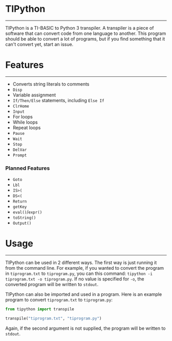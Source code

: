 # TIPython

----

TIPython is a TI-BASIC to Python 3 transpiler. A transpiler is a piece of software that can convert code from one language to another. This program should be able to convert a lot of programs, but if you find something that it can't convert yet, start an issue.

# Features

----

 - Converts string literals to comments
 - `Disp`
 - Variable assignment
 - `If/Then/Else` statements, including `Else If`
 - `ClrHome`
 - `Input`
 - For loops
 - While loops
 - Repeat loops
 - `Pause`
 - `Wait`
 - `Stop`
 - `DelVar`
 - `Prompt`

### Planned Features
 - `Goto`
 - `Lbl`
 - `IS>(`
 - `DS<(`
 - `Return`
 - `getKey`
 - `eval()`/`expr()`
 - `toString()`
 - `Output()`

# Usage

----

TIPython can be used in 2 different ways. The first way is just running it from the command line. For example, if you wanted to convert the program in `tiprogram.txt` to `tiprogram.py`, you can this command: `tipython -i tiprogram.txt -o tiprogram.py`. If no value is specified for `-o`, the converted program will be written to `stdout`.

TIPython can also be imported and used in a program. Here is an example program to convert `tiprogram.txt` to `tiprogram.py`:

```py
from tipython import transpile

transpile("tiprogram.txt", "tiprogram.py")
```
Again, if the second argument is not supplied, the program will be written to `stdout`.